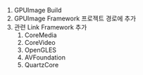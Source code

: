 1. GPUImage Build
2. GPUImage Framework 프로젝트 경로에 추가
3. 관련 Link Framework 추가
   1. CoreMedia
   2. CoreVideo
   3. OpenGLES
   4. AVFoundation
   5. QuartzCore
